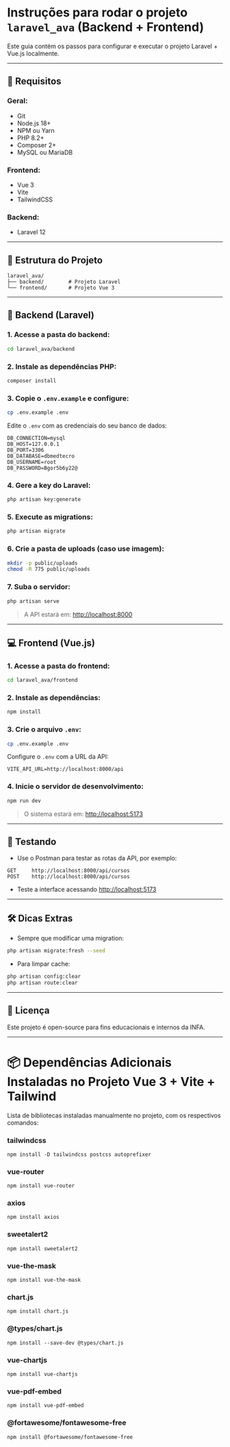 
# Instruções para rodar o projeto `laravel_ava` (Backend + Frontend)

Este guia contém os passos para configurar e executar o projeto Laravel + Vue.js localmente.

---

## 🧱 Requisitos

### Geral:
- Git
- Node.js 18+
- NPM ou Yarn
- PHP 8.2+
- Composer 2+
- MySQL ou MariaDB

### Frontend:
- Vue 3
- Vite
- TailwindCSS

### Backend:
- Laravel 12

---

## 📁 Estrutura do Projeto

```
laravel_ava/
├── backend/        # Projeto Laravel
└── frontend/       # Projeto Vue 3
```

---

## 🚀 Backend (Laravel)

### 1. Acesse a pasta do backend:
```bash
cd laravel_ava/backend
```

### 2. Instale as dependências PHP:
```bash
composer install
```

### 3. Copie o `.env.example` e configure:
```bash
cp .env.example .env
```

Edite o `.env` com as credenciais do seu banco de dados:
```
DB_CONNECTION=mysql
DB_HOST=127.0.0.1
DB_PORT=3306
DB_DATABASE=dbmedtecro
DB_USERNAME=root
DB_PASSWORD=Bgor5b6y22@
```

### 4. Gere a key do Laravel:
```bash
php artisan key:generate
```

### 5. Execute as migrations:
```bash
php artisan migrate
```

### 6. Crie a pasta de uploads (caso use imagem):
```bash
mkdir -p public/uploads
chmod -R 775 public/uploads
```

### 7. Suba o servidor:
```bash
php artisan serve
```

> A API estará em: [http://localhost:8000](http://localhost:8000)

---

## 💻 Frontend (Vue.js)

### 1. Acesse a pasta do frontend:
```bash
cd laravel_ava/frontend
```

### 2. Instale as dependências:
```bash
npm install
```

### 3. Crie o arquivo `.env`:
```bash
cp .env.example .env
```

Configure o `.env` com a URL da API:
```
VITE_API_URL=http://localhost:8000/api
```

### 4. Inicie o servidor de desenvolvimento:
```bash
npm run dev
```

> O sistema estará em: [http://localhost:5173](http://localhost:5173)

---

## 🧪 Testando

- Use o Postman para testar as rotas da API, por exemplo:
```
GET     http://localhost:8000/api/cursos
POST    http://localhost:8000/api/cursos
```

- Teste a interface acessando [http://localhost:5173](http://localhost:5173)

---

## 🛠️ Dicas Extras

- Sempre que modificar uma migration:
```bash
php artisan migrate:fresh --seed
```

- Para limpar cache:
```bash
php artisan config:clear
php artisan route:clear
```

---

## 🧾 Licença
Este projeto é open-source para fins educacionais e internos da INFA.

---

# 📦 Dependências Adicionais Instaladas no Projeto Vue 3 + Vite + Tailwind

Lista de bibliotecas instaladas manualmente no projeto, com os respectivos comandos:

### tailwindcss
```
npm install -D tailwindcss postcss autoprefixer
```

### vue-router
```
npm install vue-router
```

### axios
```
npm install axios
```

### sweetalert2
```
npm install sweetalert2
```

### vue-the-mask
```
npm install vue-the-mask
```

### chart.js
```
npm install chart.js
```

### @types/chart.js
```
npm install --save-dev @types/chart.js
```

### vue-chartjs
```
npm install vue-chartjs
```

### vue-pdf-embed
```
npm install vue-pdf-embed
```

### @fortawesome/fontawesome-free
```
npm install @fortawesome/fontawesome-free
```
